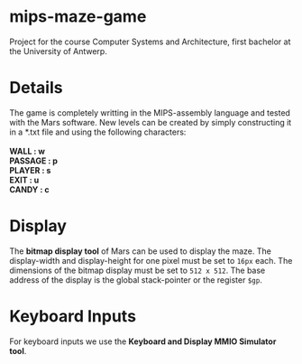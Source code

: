 # mips-maze-game
Project for the course Computer Systems and Architecture, first bachelor at the University of Antwerp.

# Details
The game is completely writting in the MIPS-assembly language and tested with the Mars software. New levels can be created by simply constructing it in a \*.txt file and using the following characters:<br/> <br/>
**WALL : w <br/>
PASSAGE : p <br/>
PLAYER : s <br/>
EXIT : u <br/>
CANDY : c**

# Display
The **bitmap display tool** of Mars can be used to display the maze. The display-width and display-height for one pixel must be set to ```16px``` each. The dimensions of the bitmap display must be set to ```512 x 512```. The base address of the display is the global stack-pointer or the register ```$gp```.

# Keyboard Inputs
For keyboard inputs we use the **Keyboard and Display MMIO Simulator tool**.
